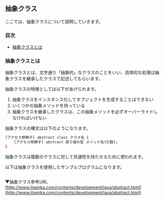 ## 抽象クラス
ここでは、抽象クラスについて説明していきます。

### 目次
* [抽象クラスとは](#sec1)

### <a name="sec1"></a>抽象クラスとは
抽象クラスとは、文字通り「抽象的」なクラスのことをいい、具体的な処理は抽象クラスを継承したクラスで記述してもらいます。

抽象クラスの特徴としては以下があげられます。
1. 抽象クラスをインスタンス化してオブジェクトを生成することはできない
2. いくつかの抽象メソッドを持っている
3. 抽象クラスを継承したクラスは、この抽象メソッドを必ずオーバーライドしなければいけない

抽象クラスの構文は以下のようになります。

```sh
[アクセス修飾子] abstract class クラス名 {
	[アクセス修飾子] abstract 戻り値の型 メソッド名(引数);
}
```

抽象クラスは複数のクラスに対して共通性を持たせるために使われます。

以下は抽象クラスを使用したサンプルプログラムになります。

```java

```

▼抽象クラス参考URL  
[http://www.itsenka.com/contents/development/java/abstract.html](http://www.itsenka.com/contents/development/java/abstract.html)
